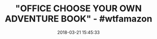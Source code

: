 ---
title: '"OFFICE CHOOSE YOUR OWN ADVENTURE BOOK" - #wtfamazon'
name: 'Office Odyssey: Choose Your Own Expedition (Volume 1)'
date: '2018-03-21 15:45:33'
buy_now: >-
  https://www.amazon.com/Office-Odyssey-Choose-Your-Expedition/dp/1984312855?SubscriptionId=AKIAIA5RBQIWQVTCUEUQ&tag=coldcutdeals-20&linkCode=xm2&camp=2025&creative=165953&creativeASIN=1984312855
description_markdown: |-
  Office Odyssey: Choose Your Own Expedition (Volume 1)

   
tweet_id_str: '976484967327952896'
price: $9.50
you_save: ''
asin: '1984312855'
image: 'https://images-na.ssl-images-amazon.com/images/I/51zwwNmejGL.jpg'

---
